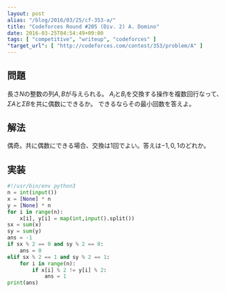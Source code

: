 ```yaml
---
layout: post
alias: "/blog/2016/03/25/cf-353-a/"
title: "Codeforces Round #205 (Div. 2) A. Domino"
date: 2016-03-25T04:54:49+09:00
tags: [ "competitive", "writeup", "codeforces" ]
"target_url": [ "http://codeforces.com/contest/353/problem/A" ]
---
```


## 問題

長さ$N$の整数の列$A,B$が与えられる。
$A_i$と$B_i$を交換する操作を複数回行なって、$\Sigma A$と$\Sigma B$を共に偶数にできるか。
できるならその最小回数を答えよ。

## 解法

偶奇。共に偶数にできる場合、交換は1回でよい。答えは$-1, 0, 1$のどれか。

## 実装

``` python
#!/usr/bin/env python3
n = int(input())
x = [None] * n
y = [None] * n
for i in range(n):
    x[i], y[i] = map(int,input().split())
sx = sum(x)
sy = sum(y)
ans = -1
if sx % 2 == 0 and sy % 2 == 0:
    ans = 0
elif sx % 2 == 1 and sy % 2 == 1:
    for i in range(n):
        if x[i] % 2 != y[i] % 2:
            ans = 1
print(ans)
```
